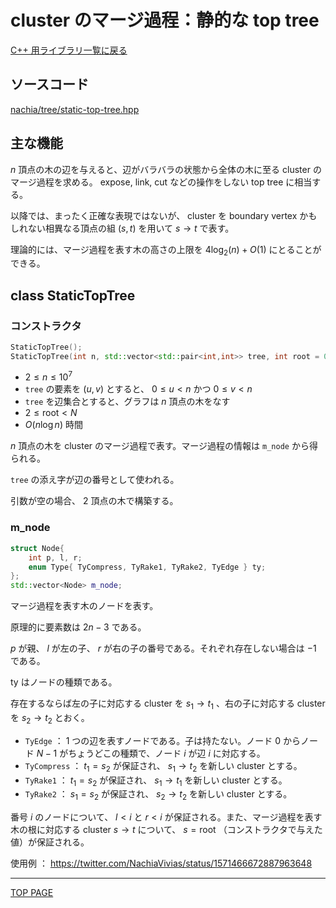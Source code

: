# cluster のマージ過程：静的な top tree

[C++ 用ライブラリ一覧に戻る](../index.md)

## ソースコード

[nachia/tree/static-top-tree.hpp](https://github.com/NachiaVivias/cp-library/blob/main/Cpp/Include/nachia/tree/static-top-tree.hpp)

## 主な機能

$n$ 頂点の木の辺を与えると、辺がバラバラの状態から全体の木に至る cluster のマージ過程を求める。 expose, link, cut などの操作をしない top tree に相当する。

以降では、まったく正確な表現ではないが、 cluster を boundary vertex かもしれない相異なる頂点の組 $(s,t)$ を用いて $s \rightarrow t$ で表す。

理論的には、マージ過程を表す木の高さの上限を $4\log _ 2(n)+O(1)$ にとることができる。

## class StaticTopTree

### コンストラクタ

```c++
StaticTopTree();
StaticTopTree(int n, std::vector<std::pair<int,int>> tree, int root = 0);
```

- $2 \leq n \leq 10^7$
- `tree` の要素を $(u,v)$ とすると、 $0\leq u\lt n$ かつ $0\leq v \lt n$
- `tree` を辺集合とすると、グラフは $n$ 頂点の木をなす
- $2 \leq \text{root} \lt N$
- $O(n\log n)$ 時間

$n$ 頂点の木を cluster のマージ過程で表す。マージ過程の情報は `m_node` から得られる。

`tree` の添え字が辺の番号として使われる。

引数が空の場合、 $2$ 頂点の木で構築する。

### m_node

```c++
struct Node{
    int p, l, r;
    enum Type{ TyCompress, TyRake1, TyRake2, TyEdge } ty;
};
std::vector<Node> m_node;
```

マージ過程を表す木のノードを表す。

原理的に要素数は $2n-3$ である。

$p$ が親、 $l$ が左の子、 $r$ が右の子の番号である。それぞれ存在しない場合は $-1$ である。

$\text{ty}$ はノードの種類である。

存在するならば左の子に対応する cluster を $s _ 1\rightarrow t _ 1$ 、右の子に対応する cluster を $s _ 2\rightarrow t _ 2$ とおく。

- `TyEdge` ： $1$ つの辺を表すノードである。子は持たない。ノード $0$ からノード $N-1$ がちょうどこの種類で、ノード $i$ が辺 $i$ に対応する。
- `TyCompress` ： $t _ 1=s _ 2$ が保証され、 $s _ 1\rightarrow t _ 2$ を新しい cluster とする。
- `TyRake1` ： $t _ 1=s _ 2$ が保証され、 $s _ 1\rightarrow t _ 1$ を新しい cluster とする。
- `TyRake2` ： $s _ 1=s _ 2$ が保証され、 $s _ 2\rightarrow t _ 2$ を新しい cluster とする。

番号 $i$ のノードについて、 $l\lt i$ と $r\lt i$ が保証される。また、マージ過程を表す木の根に対応する cluster $s\rightarrow t$ について、 $s=\text{root}$ （コンストラクタで与えた値）が保証される。

使用例 ： https://twitter.com/NachiaVivias/status/1571466672887963648

---

[TOP PAGE](https://nachiavivias.github.io/cp-library/)


<script type="text/x-mathjax-config">MathJax.Hub.Config({tex2jax:{inlineMath:[['\$','\$']],processEscapes:true},CommonHTML: {matchFontHeight:false}});</script>
<script type="text/javascript" async src="https://cdnjs.cloudflare.com/ajax/libs/mathjax/2.7.1/MathJax.js?config=TeX-MML-AM_CHTML"></script>
